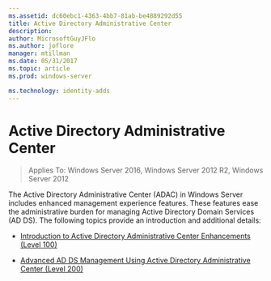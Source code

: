 ```yaml
---
ms.assetid: dc60ebc1-4363-4bb7-81ab-be4889292d55
title: Active Directory Administrative Center
description:
author: MicrosoftGuyJFlo
ms.author: joflore
manager: mtillman
ms.date: 05/31/2017
ms.topic: article
ms.prod: windows-server

ms.technology: identity-adds
---
```


# Active Directory Administrative Center

>Applies To: Windows Server 2016, Windows Server 2012 R2, Windows Server 2012

The Active Directory Administrative Center (ADAC) in Windows Server includes enhanced management experience features. These features ease the administrative burden for managing Active Directory Domain Services (AD DS). The following topics provide an introduction and additional details:  
  
-   [Introduction to Active Directory Administrative Center Enhancements &#40;Level 100&#41;](../../../ad-ds/get-started/adac/Introduction-to-Active-Directory-Administrative-Center-Enhancements--Level-100-.md)  
  
-   [Advanced AD DS Management Using Active Directory Administrative Center &#40;Level 200&#41;](../../../ad-ds/get-started/adac/Advanced-AD-DS-Management-Using-Active-Directory-Administrative-Center--Level-200-.md)  
  


